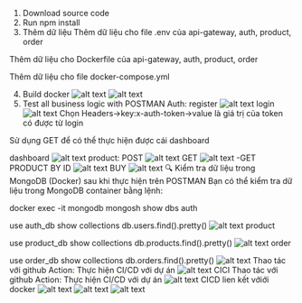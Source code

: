 1. Download source code
2. Run npm install
3. Thêm dữ liệu
Thêm dữ liệu cho file .env của api-gateway, auth, product, order

Thêm dữ liệu cho Dockerfile của api-gateway, auth, product, order

Thêm dữ liệu cho file docker-compose.yml


4. Build docker
![alt text](public/buildDocker.png)
![alt text](public/Docker.png)
5. Test all business logic with POSTMAN
Auth:
register
![alt text](public/dk.png)
login
![alt text](public/login.png)
Chọn Headers->key:x-auth-token->value là giá trị của token có được từ login

Sử dụng GET để có thể thực hiện được cái dashboard

dashboard
![alt text](public/dashboard.png)
product:
POST
![alt text](public/postProducts.png)
GET
![alt text](public/getProducts.png)
-GET PRODUCT BY ID
![alt text](public/getProducts_ID.png)
BUY
![alt text](public/buyID.png)
🔍 Kiểm tra dữ liệu trong MongoDB (Docker) sau khi thực hiện trên POSTMAN
Bạn có thể kiểm tra dữ liệu trong MongoDB container bằng lệnh:


docker exec -it mongodb mongosh
show dbs
auth

use auth_db
show collections
db.users.find().pretty()
![alt text](public/authMogo.png)
product

use product_db
show collections
db.products.find().pretty()
![alt text](public/dockerProduct.png)
order

use order_db
show collections
db.orders.find().pretty()
![alt text](public/DockerOrders.png)
Thao tác với github Action: Thực hiện CI/CD với dự án
![alt text](public/CICD.png)
CICI Thao tác với github Action: Thực hiện CI/CD với dự án
![alt text](public/gitAction.png)
CICD lien kết  vớiới docker 
![alt text](public/gitCICD_Docker.png)
![alt text](public/CICDdocker.png)
![alt text](public/cicd_Repositories.png)
